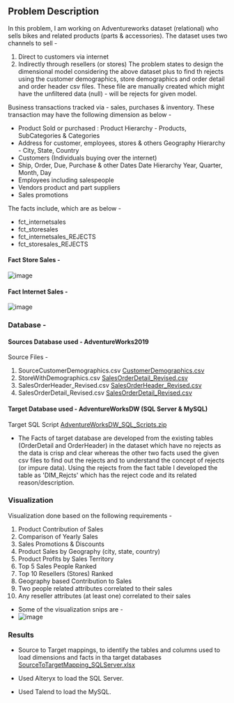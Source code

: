 ## Problem Description

In this problem, I am working on Adventureworks dataset (relational) who sells bikes and related products (parts & accessories). The dataset uses two channels to sell -
1. Direct to customers via internet
2. Indirectly through resellers (or stores)
The problem states to design the dimensional model considering the above dataset plus to find th rejects using the customer demographics, store demographics and order detail and order header csv files. These file are manually created which might have the unfiltered data (null) - will be rejects for given model.  
 
Business transactions tracked via - sales, purchases & inventory. These transaction may have the following dimension as below -
- Product Sold or purchased : Product Hierarchy - Products, SubCategories & Categories
- Address for customer, employees, stores & others Geography Hierarchy - City, State, Country
- Customers (Individuals buying over the internet)
- Ship, Order, Due, Purchase & other Dates Date Hierarchy Year, Quarter, Month, Day
- Employees including salespeople
- Vendors product and part suppliers
- Sales promotions

The facts include, which are as below  -
- fct_internetsales
- fct_storesales
- fct_internetsales_REJECTS  
- fct_storesales_REJECTS 

####                                             Fact Store Sales -
![image](https://user-images.githubusercontent.com/71230572/114281319-81939400-99f2-11eb-8dd7-726f7c4c205a.png)

####                                             Fact Internet Sales - 
![image](https://user-images.githubusercontent.com/71230572/114281340-b6075000-99f2-11eb-8c17-0a91652646ee.png)

### Database -
#### Sources Database used - AdventureWorks2019
Source Files - 
1. SourceCustomerDemographics.csv [CustomerDemographics.csv](https://github.com/ShwetaGupta15/Data-Integration/files/6290579/CustomerDemographics.csv)
2. StoreWithDemographics.csv [SalesOrderDetail_Revised.csv](https://github.com/ShwetaGupta15/Data-Integration/files/6290581/SalesOrderDetail_Revised.csv)
3. SalesOrderHeader_Revised.csv [SalesOrderHeader_Revised.csv](https://github.com/ShwetaGupta15/Data-Integration/files/6290577/SalesOrderHeader_Revised.csv)
4. SalesOrderDetail_Revised.csv [SalesOrderDetail_Revised.csv](https://github.com/ShwetaGupta15/Data-Integration/files/6290575/SalesOrderDetail_Revised.csv)

#### Target Database used - AdventureWorksDW (SQL Server & MySQL)
Target SQL Script [AdventureWorksDW_SQL_Scripts.zip](https://github.com/ShwetaGupta15/Data-Integration/files/6290821/AdventureWorksDW_SQL_Scripts.zip)

- The Facts of target database are developed from the existing tables (OrderDetail and OrderHeader) in the dataset which have no rejects as the data is crisp and clear whereas    the other two facts used the given csv files to find out the rejects and to understand the concept of rejects (or impure data). Using the rejects from the fact table I developed the table as 'DIM_Rejcts' which has the reject code and its related reason/description.


### Visualization
Visualization done based on the following requirements - 
1. Product Contribution of Sales
2. Comparison of Yearly Sales
3. Sales Promotions & Discounts
4. Product Sales by Geography (city, state, country)
5. Product Profits by Sales Territory
6. Top 5 Sales People Ranked
7. Top 10 Resellers (Stores) Ranked
8. Geography based Contribution to Sales
9. Two people related attributes correlated to their sales
10. Any reseller attributes (at least one) correlated to their sales
- Some of the visualization snips are -
- ![image](https://user-images.githubusercontent.com/71230572/114287104-20cb8200-9a19-11eb-9110-69a1c2b9151e.png)



### Results
- Source to Target mappings, to identify the tables and columns used to load dimensions and facts in tha target databases [SourceToTargetMapping_SQLServer.xlsx](https://github.com/ShwetaGupta15/Data-Integration/files/6290834/SourceToTargetMapping_SQLServer.xlsx)

- Used Alteryx to load the SQL Server.

- Used Talend to load the MySQL.


